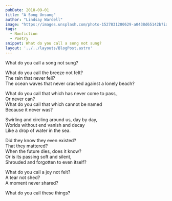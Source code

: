 ```yaml
---
pubDate: 2018-09-01
title: "A Song Unsung"
author: "Lindsay Wardell"
image: "https://images.unsplash.com/photo-1527831200629-a0438d65142b?ixlib=rb-1.2.1&ixid=MnwxMjA3fDB8MHxwaG90by1wYWdlfHx8fGVufDB8fHx8&auto=format&fit=crop&w=2340&q=80"
tags:
  - Nonfiction
  - Poetry
snippet: What do you call a song not sung?
layout: '../../layouts/BlogPost.astro'
---
```

What do you call a song not sung?

What do you call the breeze not felt? <br />
The rain that never fell? <br />
The ocean waves that never crashed against a lonely beach? <br />

What do you call that which has never come to pass, <br />
Or never can? <br />
What do you call that which cannot be named <br />
Because it never was? <br />

Swirling and circling around us, day by day, <br />
Worlds without end vanish and decay <br />
Like a drop of water in the sea. <br />

Did they know they even existed? <br />
That they mattered? <br />
When the future dies, does it know? <br />
Or is its passing soft and silent, <br />
Shrouded and forgotten to even itself? <br />

What do you call a joy not felt? <br />
A tear not shed? <br />
A moment never shared? <br />

What do you call these things?